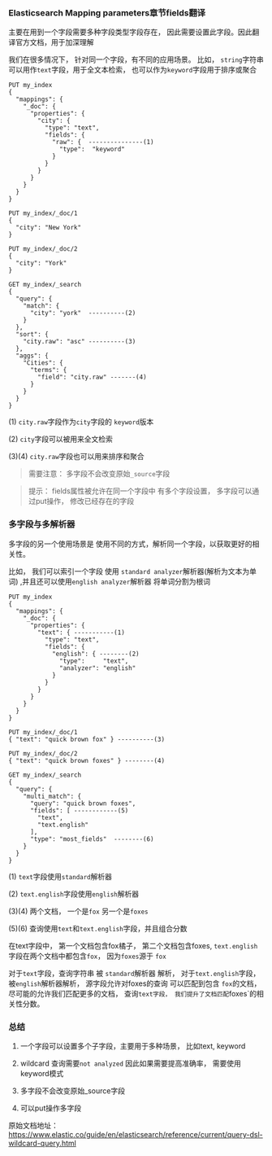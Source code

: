 ### Elasticsearch  Mapping parameters章节fields翻译

主要在用到一个字段需要多种字段类型字段存在， 因此需要设置此字段。因此翻译官方文档，用于加深理解


我们在很多情况下， 针对同一个字段，有不同的应用场景。 比如， `string`字符串可以用作`text`字段，用于全文本检索， 也可以作为`keyword`字段用于排序或聚合

```
PUT my_index
{
  "mappings": {
    "_doc": {
      "properties": {
        "city": {
          "type": "text",
          "fields": {
            "raw": {  ---------------(1)
              "type":  "keyword"
            }
          }
        }
      }
    }
  }
}

PUT my_index/_doc/1
{
  "city": "New York"
}

PUT my_index/_doc/2
{
  "city": "York"
}

GET my_index/_search
{
  "query": {
    "match": {
      "city": "york"  ----------(2)
    }
  },
  "sort": {
    "city.raw": "asc" ----------(3)
  },
  "aggs": {
    "Cities": {
      "terms": {
        "field": "city.raw" -------(4)
      }
    }
  }
}
```

(1) `city.raw`字段作为`city`字段的 `keyword`版本

(2) `city`字段可以被用来全文检索

(3)(4) `city.raw`字段也可以用来排序和聚合


> 需要注意： 多字段不会改变原始`_source`字段
 
> 提示： fields属性被允许在同一个字段中 有多个字段设置， 多字段可以通过put操作， 修改已经存在的字段

### 多字段与多解析器

多字段的另一个使用场景是 使用不同的方式，解析同一个字段，以获取更好的相关性。

比如， 我们可以索引一个字段 使用 `standard analyzer`解析器(解析为文本为单词)
,并且还可以使用`english analyzer`解析器 将单词分割为根词


```
PUT my_index
{
  "mappings": {
    "_doc": {
      "properties": {
        "text": { -----------(1)
          "type": "text",
          "fields": {
            "english": { --------(2)
              "type":     "text",
              "analyzer": "english"
            }
          }
        }
      }
    }
  }
}

PUT my_index/_doc/1
{ "text": "quick brown fox" } ----------(3)

PUT my_index/_doc/2
{ "text": "quick brown foxes" } --------(4)

GET my_index/_search
{
  "query": {
    "multi_match": {
      "query": "quick brown foxes",
      "fields": [ ------------(5)
        "text",
        "text.english"
      ],
      "type": "most_fields"  --------(6)
    }
  }
}
```
(1) `text`字段使用`standard`解析器 

(2) `text.english`字段使用`english`解析器

(3)(4) 两个文档， 一个是`fox` 另一个是`foxes`

(5)(6) 查询使用`text`和`text.english`字段，并且组合分数

在text字段中， 第一个文档包含fox橘子， 第二个文档包含foxes, `text.english`字段在两个文档中都包含`fox`， 因为`foxes`源于 `fox`

对于`text`字段，查询字符串 被 `standard`解析器 解析， 对于`text.english`字段， 被`english`解析器解析，  源字段允许对foxes的查询 可以匹配到包含 `fox`的文档， 尽可能的允许我们匹配更多的文档， 查询`text字段， 我们提升了文档匹配`foxes`的相关性分数。

### 总结

1. 一个字段可以设置多个子字段，主要用于多种场景， 比如text, keyword

2. wildcard 查询需要`not analyzed` 因此如果需要提高准确率， 需要使用keyword模式
3. 多字段不会改变原始_source字段
4. 可以put操作多字段



原始文档地址： https://www.elastic.co/guide/en/elasticsearch/reference/current/query-dsl-wildcard-query.html






